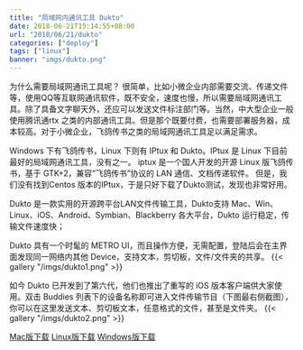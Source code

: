 ```yaml
---
title: "局域网内通讯工具 Dukto"
date: 2018-06-21T15:14:55+08:00
url: "2018/06/21/dukto"
categories: ["deploy"]
tags: ["linux"]
banner: "imgs/dukto.png"
---
```


为什么需要局域网通讯工具呢？
很简单，比如小微企业内部需要交流、传递文件等，使用QQ等互联网通讯软件，既不安全，速度也慢，所以需要局域网通讯工具。除了具备文字聊天外，还应可以发送文件标注部门等。当然，中大型企业一般使用腾讯通rtx 之类的内部通讯工具。但是那个既要付费，也需要部署服务器，成本较高。对于小微企业，飞鸽传书之类的局域网通讯工具足以满足需求。

<!--more-->
Windows 下有飞鸽传书，Linux 下则有 IPtux 和 Dukto。IPtux 是 Linux 下目前最好的局域网通讯工具，没有之一。
iptux 是一个国人开发的开源 Linux 版飞鸽传书，基于 GTK+2，兼容“飞鸽传书”协议的 LAN 通信、文档传递软件。
但是，我们没有找到Centos 版本的IPtux，于是只好下载了Dukto测试，发现也非常好用。

Dukto 是一款实用的开源跨平台LAN文件传输工具，Dukto支持 Mac、Win、Linux、iOS、Android、Symbian、Blackberry 各大平台，Dukto 运行稳定，传输文件速度快；

Dukto 具有一个时髦的 METRO UI，而且操作方便，无需配置，登陆后会在主界面发现同一网络内其他 Device，支持文本，剪切板，文件/文件夹的共享。
{{< gallery "/imgs/dukto1.png" >}}

如今 Dukto 已开发到了第六代，他们也推出了重写的 iOS 版本客户端供大家使用。双击 Buddies 列表下的设备名称即可进入文件传输节目（下图最右侧截图），你可以在这里发送文本、剪切板文本，任意格式的文件，甚至是文件夹。
{{< gallery "/imgs/dukto2.png" >}}

[Mac版下载](http://www.pc6.com/mac/248218.html)
[Linux版下载](https://software.opensuse.org/download.html?project=home:colomboem&package=dukto)
[Windows版下载](http://www.pc6.com/softview/SoftView_79769.html)
<!--more-->
